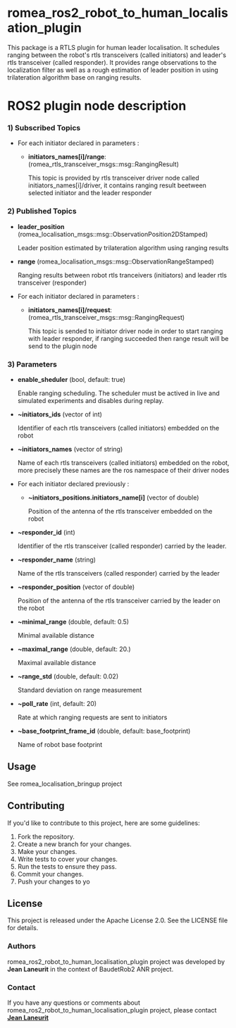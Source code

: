 # romea_ros2_robot_to_human_localisation_plugin #

This package is a RTLS plugin for human leader localisation. It schedules ranging between the robot's rtls transceivers (called initiators) and leader's rtls transceiver (called responder). It provides range observations to the localization filter as well as a rough estimation of leader position in using trilateration algorithm base on ranging results.  

# ROS2 plugin node description #

### 1) Subscribed Topics ###

- For each initiator declared in parameters :

  - **initiators_names[i]/range**: (romea_rtls_transceiver_msgs::msg::RangingResult)

    This topic is provided by rtls transceiver driver node called initiators_names[i]/driver, it contains ranging result beetween selected initiator and the leader responder

### 2) Published Topics ###

- **leader_position** (romea_localisation_msgs::msg::ObservationPosition2DStamped)

  Leader position estimated by trilateration algorithm using ranging results

- **range** (romea_localisation_msgs::msg::ObservationRangeStamped)

  Ranging results between robot rtls tranceivers (initiators) and leader rtls transceiver (responder)

- For each initiator declared in parameters :

  - **initiators_names[i]/request**: (romea_rtls_transceiver_msgs::msg::RangingRequest)

      This topic is sended to initiator driver node in order to start ranging with leader responder, if ranging succeeded then range result will be send to the plugin node 

### 3) Parameters ###

- **enable_sheduler** (bool, default: true)

    Enable ranging scheduling. The scheduler must be actived in live and simulated experiments and disables during replay.

- **~initiators_ids** (vector of int)

    Identifier of each rtls transceivers (called initiators) embedded on the robot

- **~initiators_names** (vector of string)

    Name of each rtls transceivers (called initiators) embedded on the robot, more precisely these names are the ros namespace of their driver nodes

- For each initiator declared previously :

  - **~initiators_positions.initiators_name[i]** (vector of double)

    Position of the antenna of the rtls transceiver embedded on the robot 

- **~responder_id** (int)

    Identifier of the rtls transceiver (called responder) carried by the leader.  

- **~responder_name** (string)

    Name of the rtls transceivers (called responder) carried by the leader

- **~responder_position** (vector of double)

    Position of the antenna of the rtls transceiver carried by the leader on the robot 

- **~minimal_range** (double, default: 0.5)

    Minimal available distance   

- **~maximal_range** (double, default: 20.)

    Maximal available distance

- **~range_std** (double, default: 0.02)

    Standard deviation on range measurement

- **~poll_rate** (int, default: 20)

    Rate at which ranging requests are sent to initiators 

- **~base_footprint_frame_id** (double, default: base_footprint)

    Name of robot base footprint

## **Usage**

  See romea_localisation_bringup project 

## **Contributing**

If you'd like to contribute to this project, here are some guidelines:

1. Fork the repository.
2. Create a new branch for your changes.
3. Make your changes.
4. Write tests to cover your changes.
5. Run the tests to ensure they pass.
6. Commit your changes.
7. Push your changes to yo

## License

This project is released under the Apache License 2.0. See the LICENSE file for details.

### Authors

 romea_ros2_robot_to_human_localisation_plugin project was developed by **Jean Laneurit** in the context of BaudetRob2 ANR project.

### Contact

If you have any questions or comments about romea_ros2_robot_to_human_localisation_plugin project, please contact **[Jean Laneurit](mailto:jean.laneurit@inrae.fr)** 
